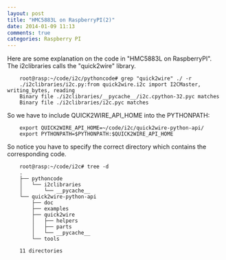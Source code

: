```yaml
---
layout: post
title: "HMC5883L on RaspberryPI(2)"
date: 2014-01-09 11:13
comments: true
categories: Raspberry PI
---
```

Here are some explanation on the code in "HMC5883L on RaspberryPI".     
The i2clibraries calls the "quick2wire" library. 

```
	root@rasp:~/code/i2c/pythoncode# grep "quick2wire" ./ -r
	./i2clibraries/i2c.py:from quick2wire.i2c import I2CMaster, writing_bytes, reading
	Binary file ./i2clibraries/__pycache__/i2c.cpython-32.pyc matches
	Binary file ./i2clibraries/i2c.pyc matches

```
So we have to include QUICK2WIRE_API_HOME into the PYTHONPATH:

```
	export QUICK2WIRE_API_HOME=~/code/i2c/quick2wire-python-api/
	export PYTHONPATH=$PYTHONPATH:$QUICK2WIRE_API_HOME

```
So notice you have to specify the correct directory which contains the corresponding code. 

```
	root@rasp:~/code/i2c# tree -d
	.
	├── pythoncode
	│   └── i2clibraries
	│       └── __pycache__
	└── quick2wire-python-api
	    ├── doc
	    ├── examples
	    ├── quick2wire
	    │   ├── helpers
	    │   ├── parts
	    │   └── __pycache__
	    └── tools
	
	11 directories

```
	
